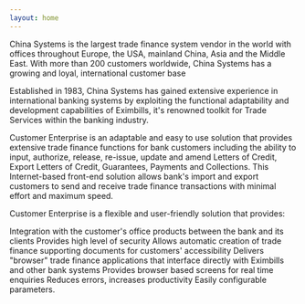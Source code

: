 ```yaml
---
layout: home
---
```


China Systems is the largest trade finance system vendor in the world with offices throughout Europe, the USA, mainland China, Asia and the Middle East. With more than 200 customers worldwide, China Systems has a growing and loyal, international customer base

Established in 1983, China Systems has gained extensive experience in international banking systems by exploiting the functional adaptability and development capabilities of Eximbills, it's renowned toolkit for Trade Services within the banking industry.

Customer Enterprise is an adaptable and easy to use solution that provides extensive trade finance functions for bank customers including the ability to input, authorize, release, re-issue, update and amend Letters of Credit, Export Letters of Credit, Guarantees, Payments and Collections. This Internet-based front-end solution allows bank's import and export customers to send and receive trade finance transactions with minimal effort and maximum speed.

Customer Enterprise is a flexible and user-friendly solution that provides:

Integration with the customer's office products between the bank and its clients
Provides high level of security
Allows automatic creation of trade finance supporting documents for customers' accessibility
Delivers "browser" trade finance applications that interface directly with Eximbills and other bank systems
Provides browser based screens for real time enquiries
Reduces errors, increases productivity
Easily configurable parameters.